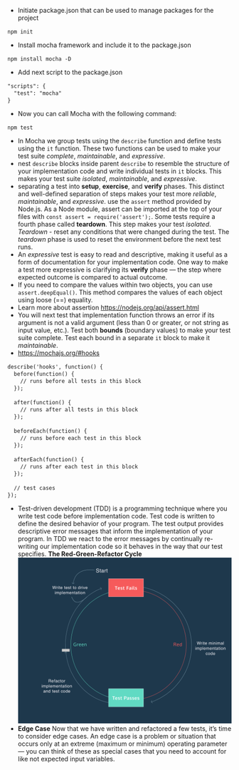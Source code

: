 * Initiate package.json that can be used to manage packages for the project
```
npm init
```
* Install mocha framework and include it to the package.json
```
npm install mocha -D
```
* Add next script to the package.json
```
"scripts": {
  "test": "mocha"
}
```
* Now you can call Mocha with the following command:
```
npm test
```
* In Mocha we group tests using the `describe` function and define tests using the `it` function. These two functions can be used to make your test suite *complete*, *maintainable*, and *expressive*.
*  nest `describe` blocks inside parent `describe` to resemble the structure of your implementation code and write individual tests in `it` blocks. This makes your test suite *isolated*, *maintainable*, and *expressive*.
* separating a test into **setup**, **exercise**, and **verify** phases. This distinct and well-defined separation of steps makes your test more *reliable*, *maintainable*, and *expressive*. use the `assert` method provided by Node.js. As a Node module, assert can be imported at the top of your files with  `const assert = require('assert');`. 
Some tests require a fourth phase called **teardown**. This step makes your test *isolated*. *Teardown* - reset any conditions that were changed during the test. The *teardown* phase is used to reset the environment before the next test runs.
* An *expressive* test is easy to read and descriptive, making it useful as a form of documentation for your implementation code. One way to make a test more expressive is clarifying its **verify** phase — the step where expected outcome is compared to actual outcome.
* If you need to compare the values within two objects, you can use `assert.deepEqual()`. This method compares the values of each object using loose (==) equality.
* Learn more about assertion https://nodejs.org/api/assert.html
* You will next test that implementation function throws an error if its argument is not a valid argument (less than 0 or greater, or not string as input value, etc.). Test both **bounds** (boundary values) to make your test suite complete. Test each bound in a separate `it` block to make it *maintainable*.
*  https://mochajs.org/#hooks 
```
describe('hooks', function() {
  before(function() {
    // runs before all tests in this block
  });

  after(function() {
    // runs after all tests in this block
  });

  beforeEach(function() {
    // runs before each test in this block
  });

  afterEach(function() {
    // runs after each test in this block
  });

  // test cases
});
```
* Test-driven development (TDD) is a programming technique where you write test code before implementation code. Test code is written to define the desired behavior of your program. The test output provides descriptive error messages that inform the implementation of your program. In TDD we react to the error messages by continually re-writing our implementation code so it behaves in the way that our test specifies. **The Red-Green-Refactor Cycle**
![Alt text](./red-green-refactor-tdd.png "Red-Green-Refactor")
* **Edge Case**
Now that we have written and refactored a few tests, it’s time to consider edge cases.
An edge case is a problem or situation that occurs only at an extreme (maximum or minimum) operating parameter — you can think of these as special cases that you need to account for like not expected input variables.